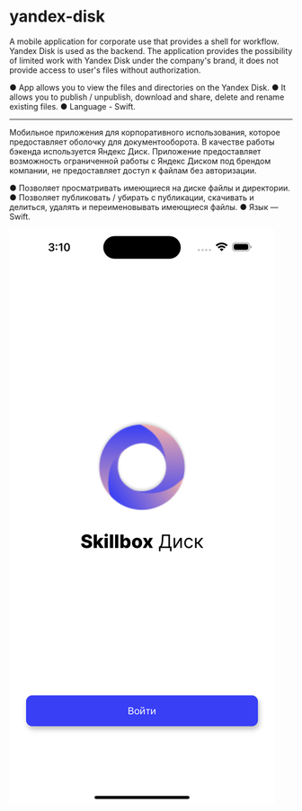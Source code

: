 # yandex-disk

A mobile application for corporate use that provides a shell for workflow. Yandex Disk is used as the backend. The application provides the possibility of limited work with Yandex Disk under the company's brand, it does not provide access to user's files without authorization.

● App allows you to view the files and directories on the Yandex Disk. ● It allows you to publish / unpublish, download and share, delete and rename existing files. ● Language - Swift.
_____
Мобильное приложения для корпоративного использования, которое предоставляет оболочку для документооборота. В качестве работы бэкенда используется Яндекс Диск. Приложение предоставляет возможность ограниченной работы с Яндекс Диском под брендом компании, не предоставляет доступ к файлам без авторизации.

● Позволяет просматривать имеющиеся на диске файлы и директории. ● Позволяет публиковать / убирать с публикации, скачивать и делиться, удалять и переименовывать имеющиеся файлы. ● Язык — Swift.

![Log in screenshot](https://github.com/MikhailUstyantsev/yandex-disk/blob/main/Simulator%20Screen%20Shot%20-%20iPhone%2014%20Pro%20Max%20-%202023-04-27%20at%2003.10.33.png)
